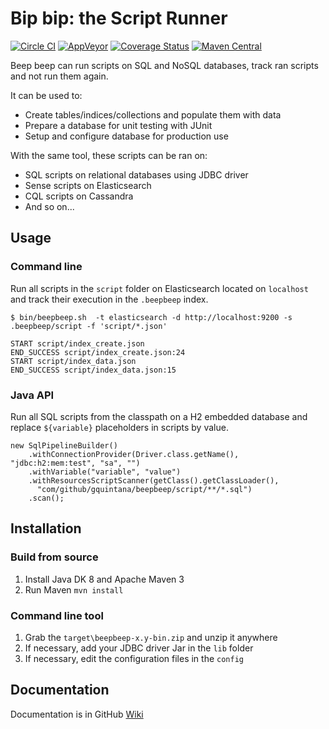 # Bip bip: the Script Runner

[![Circle CI](https://circleci.com/gh/gquintana/beepbeep.svg?style=shield)](https://circleci.com/gh/gquintana/beepbeep)
[![AppVeyor](https://ci.appveyor.com/api/projects/status/1cx4rg3ysqodcc8l?svg=true)](https://ci.appveyor.com/project/gquintana/beepbeep)
[![Coverage Status](https://coveralls.io/repos/github/gquintana/beepbeep/badge.svg?branch=master)](https://coveralls.io/github/gquintana/beepbeep?branch=master)
[![Maven Central](https://maven-badges.herokuapp.com/maven-central/com.github.gquintana.beepbeep/beepbeep/badge.svg)](https://maven-badges.herokuapp.com/maven-central/com.github.gquintana.beepbeep/beepbeep)

Beep beep can run scripts on SQL and NoSQL databases,
track ran scripts and not run them again.

It can be used to:
* Create tables/indices/collections and populate them with data
* Prepare a database for unit testing with JUnit
* Setup and configure database for production use

With the same tool, these scripts can be ran on:
* SQL scripts on relational databases using JDBC driver
* Sense scripts on Elasticsearch
* CQL scripts on Cassandra
* And so on...

## Usage

### Command line

Run all scripts in the `script` folder on Elasticsearch located on `localhost` and track their execution in the `.beepbeep` index.
```
$ bin/beepbeep.sh  -t elasticsearch -d http://localhost:9200 -s .beepbeep/script -f 'script/*.json'

START script/index_create.json
END_SUCCESS script/index_create.json:24
START script/index_data.json
END_SUCCESS script/index_data.json:15
```

### Java API

Run all SQL scripts from the classpath on a H2 embedded database and replace `${variable}` placeholders in scripts by value.
```
new SqlPipelineBuilder()
    .withConnectionProvider(Driver.class.getName(), "jdbc:h2:mem:test", "sa", "")
    .withVariable("variable", "value")
    .withResourcesScriptScanner(getClass().getClassLoader(),
      "com/github/gquintana/beepbeep/script/**/*.sql")
    .scan();
```

## Installation

### Build from source

1. Install Java DK 8 and Apache Maven 3
2. Run Maven `mvn install`

### Command line tool

1. Grab the `target\beepbeep-x.y-bin.zip` and unzip it anywhere
2. If necessary, add your JDBC driver Jar in the `lib` folder
3. If necessary, edit the configuration files in the `config` 

## Documentation

Documentation is in GitHub [Wiki](https://github.com/gquintana/beepbeep/wiki)
